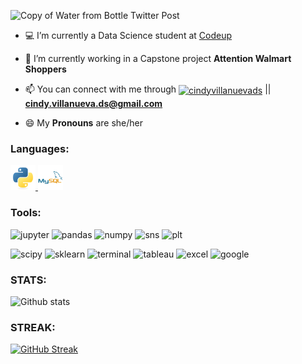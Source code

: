 
![Copy of Water from Bottle Twitter Post](https://user-images.githubusercontent.com/80604404/128622327-515e69fb-6f5a-4b20-b8d6-a9e9ab294c87.gif)





- :computer: I’m currently a Data Science student at [Codeup](http://codeup.com/)


- 🌱  I’m currently working in a Capstone project **Attention Walmart Shoppers**

- 📫  You can connect with me through 
<a href="https://linkedin.com/in/cindyvillanuevads" target="blank"><img align="center" src="https://cdn.jsdelivr.net/npm/simple-icons@3.0.1/icons/linkedin.svg" alt="cindyvillanuevads" height="30" width="40" /></a> ||
**cindy.villanueva.ds@gmail.com**

- 😄  My **Pronouns** are she/her<br>



<h3 align="left">Languages:</h3>
<p align="left"> 
  
  <a href="https://www.python.org" target="_blank"> <img src="https://raw.githubusercontent.com/devicons/devicon/master/icons/python/python-original.svg" alt="python" width="40" height="40"/> </a> 
  <a href="https://www.mysql.com/" target="_blank"> <img src="https://raw.githubusercontent.com/devicons/devicon/master/icons/mysql/mysql-original-wordmark.svg" alt="mysql" width="40" height="40"/> </a> 
  
<h3 align="left">Tools:</h3>
<p align="left"> 
<!--<p><img align="left" src="https://github-readme-stats.vercel.app/api/top-langs?username=cindyvillanuevads&show_icons=true&locale=en&layout=compact" alt="cindyvillanuevads" /></p>-->


![jupyter](https://img.shields.io/badge/-Jupyter_Lab-5F5B8F?style=plastic&logo=jupyter&logoColor=D4EFEB) ![pandas](https://img.shields.io/badge/-Pandas-5F5B8F?style=plastic&logo=pandas&logoColor=D4EFEB) ![numpy](https://img.shields.io/badge/-NumPy-5F5B8F?style=plastic&logo=numpy&logoColor=D4EFEB) ![sns](https://img.shields.io/badge/-Seaborn-5F5B8F?style=plastic&logo=github&logoColor=D4EFEB) ![plt](https://img.shields.io/badge/-Matplotlib-5F5B8F?style=plastic&logo=github&logoColor=D4EFEB)

![scipy](https://img.shields.io/badge/-SciPy-5F5B8F?style=plastic&logo=scipy&logoColor=D4EFEB) ![sklearn](https://img.shields.io/badge/-SciKit--Learn-5F5B8F?style=plastic&logo=scikit-learn&logoColor=D4EFEB) ![terminal](https://img.shields.io/badge/-Terminal-5F5B8F?style=plastic&logo=apple&logoColor=D4EFEB)  ![tableau](https://img.shields.io/badge/-Tableau-5F5B8F?style=plastic&logo=tableau&logoColor=D4EFEB)  ![excel](https://img.shields.io/badge/-Excel-5F5B8F?style=plastic&logo=microsoft-excel&logoColor=D4EFEB) ![google](https://img.shields.io/badge/-Google_Suite-5F5B8F?style=plastic&logo=google&logoColor=D4EFEB)  


<h3 align="left">STATS:</h3>
<p align="left"> 


![Github stats](https://github-readme-stats.vercel.app/api?username=cindyvillanuevads&theme=gotham)

<h3 align="left">STREAK:</h3>
<p align="left"> 

[![GitHub Streak](https://github-readme-streak-stats.herokuapp.com?user=cindyvillanuevads&theme=gotham)](https://git.io/streak-stats)





